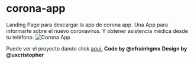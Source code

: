 # corona-app
Landing Page para descargar la app de corona app. Una App para informarte sobre el nuevo coronavirus.
Y obtener asistencia médica desde tu teléfono.
![Corona App](./asstets/img/CoronaApp-reamde.gif/)

Puede ver el proyecto dando click [aquí.](efrainhgmx.github.io/corona-app/ "Here")
**Code by @efrainhgmx**
**Design by @uxcristopher**